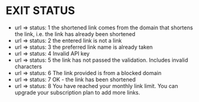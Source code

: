 # EXIT STATUS

* url => status: 1	the shortened link comes from the domain that shortens the link, i.e. the link has already been shortened
* url => status: 2	the entered link is not a link
* url => status: 3	the preferred link name is already taken
* url => status: 4	Invalid API key
* url => status: 5	the link has not passed the validation. Includes invalid characters
* url => status: 6	The link provided is from a blocked domain
* url => status: 7	OK - the link has been shortened
* url => status: 8	You have reached your monthly link limit. You can upgrade your subscription plan to add more links.